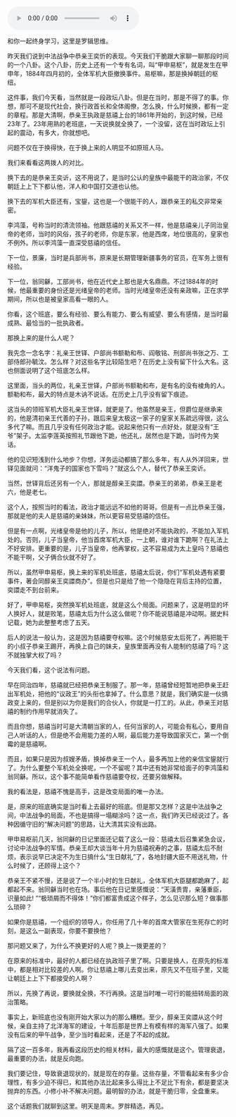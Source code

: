<audio src="http://igetoss.cdn.igetget.com/mp3/201808/09/201808091408423201364664.mp3" controls="controls">您的浏览器不支持 audio 标签。</audio><p>和你一起终身学习，这里是罗辑思维。</p><p>昨天我们说到中法战争中恭亲王奕忻的表现。今天我们干脆跟大家聊一聊那段时间的一个八卦。这个八卦，历史上还有一个专有名词，叫“甲申易枢”，就是发生在甲申年，1884年四月初的，全体军机大臣撤换事件。易枢嘛，那是换掉朝廷的枢纽。</p><p>这件事，我们今天看，当然就是一段政坛八卦。但是在当时，那是不得了的事。你想，那可不是现代社会，换行政首长和全体阁僚，怎么换，什么时候换，都有一定的章程。那是大清啊，恭亲王执政是慈禧上台的1861年开始的，到这时候，已经23年了。23年用熟的老班底，一天说换就全换了，一个没留，这在当时政坛上引起的震动，有多大，你就想吧。</p><p>问题不仅在于换得快，在于换上来的人明显不如原班人马。</p><p>我们来看看这两拨人的对比。</p><p>换下去的是恭亲王奕䜣，这不用说了，是当时公认的皇族中最能干的政治家，不仅朝廷上上下下都认他，洋人和中国打交道也认他。</p><p>换下去的军机大臣还有，宝鋆，这也是一个很能干的人，跟恭亲王的私交非常亲密。</p><p>李鸿藻，号称当时的清流领袖。他跟慈禧的关系又不一样，他是慈禧亲儿子同治皇帝的老师，当时的风俗，孩子的老师，你是东家，他是西席，地位很高的，皇家也不例外。所以李鸿藻一直深受慈禧的信任。</p><p>下一位，景廉，当时是兵部尚书，原来是长期管理新疆事务的官员，在军务上很有经验。</p><p>下一位，翁同龢，工部尚书，他在近代史上那也是大名鼎鼎。不过1884年的时候，他最重要的身份还是光绪皇帝的老师。当时光绪皇帝还没有亲政嘛，正在求学期间，所以也是被皇家高看一眼的人。</p><p>你看，这个班底，要么有经验、要么有能力、要么有威望、要么有感情，是当时最成熟、最恰当的一批执政者。</p><p>那换上来的是什么人呢？</p><p>我先念一念名字：礼亲王世铎、户部尚书额勒和布、阎敬铭、刑部尚书张之万、工部侍郎孙毓汶。怎么样？对这些名字比较陌生吧？在历史上没有留下什么大名。这也侧面说明了这个班底怎么样。</p><p>这里面，当头的两位，礼亲王世铎，户部尚书额勒和布，是有名的没有棱角的人。额勒和布，最大的特点是木讷不说话。在历史上几乎没有留下痕迹。</p><p>这当头的领班军机大臣礼亲王世铎，就更是了。他虽然是亲王，但爵位是继承来的，他是清初亲王代善的子孙，跟后来皇太极这一家子的皇家关系疏远得很，这么多代了嘛。而且几乎没有任何政治才能。说起来他只有一点好处，就是没有“王爷”架子。太监李莲英按照礼节跟他下跪，他还礼，居然也是下跪，当时传为笑话。</p><p>他的见识短浅到什么地步？你想，洋务运动都搞了那么多年，有人从外洋回来，世铎见面就问：“洋鬼子的国家也下雪吗？”就这么个人，替代了恭亲王奕䜣。</p><p>当然，世铎背后还另有一个人，那就是醇亲王奕譞。恭亲王的弟弟，恭亲王是老六，他是老七。</p><p>这个人，按照当时的看法，政治才能远远不如他的哥哥。但是有一点比恭亲王强，那就是他的夫人是慈禧的亲妹妹，所以更容易受慈禧的信任。</p><p>但是有一点啊，光绪皇帝是他的儿子，所以，他是绝对不能执政的，不能加入军机处的。否则，儿子当皇帝，他当首席军机大臣，一上朝，谁对谁下跪啊？在礼法上不好安排。更重要的是，儿子当皇帝，他再掌权，这不容易成为太上皇吗？慈禧也不能干啊，父子俩合伙就不好了。</p><p>所以，虽然甲申易枢，换上来的军机处班底，慈禧太后说，你们“军机处遇有紧要事件，著会同醇亲王奕譞商办”。但是也只是给了他一个隐隐在背后主持的位置，奕譞走不到台前来。</p><p>好了，甲申易枢，突然换军机处班底，就是这么个局面。问题来了，这是明显的坏人换好人，就是败笔，慈禧太后为什么这么做呢？你不能说慈禧是冲动啊。据史料记载，她为此整整考虑了五天。</p><p>后人的说法一般认为，这是因为慈禧要夺权嘛。这个时候慈安太后死了，再把能干的小叔子恭亲王踢开，再换上自己的妹夫，皇族里面再没有人能制约慈禧了吗？这不就独掌大权了吗？</p><p>今天我们看，这个说法有问题。</p><p>早在同治四年，慈禧就已经把恭亲王制服了。那一年，慈禧曾经短暂地把恭亲王赶出军机处，把他的“议政王”的头衔也拿掉了。什么意思？就是，我们确实是一伙搞政变上来的，但是别以为你是我们的合伙人，你就是一打工的。从此，恭亲王对慈禧的制约作用早就消失了。</p><p>而且你想，慈禧当时可是大清朝当家的人，任何当家的人，可能会有私心，要用自己人听话的人，但是绝不会用能力差的人啊，最后能力差导致国家灭亡，第一个倒霉的是慈禧啊。</p><p>而且，如果只是因为叔嫂矛盾，换掉恭亲王一个人，最多再加上他的亲信宝鋆就行了。为什么要整个军机处全换呢，一个不留呢？其中还有她非常给面子的李鸿藻和翁同龢。所以，这个事不能简单看作慈禧要夺权，还要另做解释。</p><p>我的看法是，慈禧不愧是高手，这是改变局面的唯一办法。</p><p>是，原来的班底确实是当时看上去最好的班底。但是那又怎样？这是中法战争之间，中法战争的局面，不也是搞得一塌糊涂吗？这一点，我们昨天已经说过了。各种因循守旧的“解决问题”的思路，让大清其实没有出路。</p><p>甲申易枢前几天，翁同龢的日记里面还记载了这么一段：慈禧太后召集紧急会议，讨论中法战争的军情。恭亲王却大谈当年十月为慈禧祝寿的之事，慈禧太后不耐烦，表示说早已决定不为生日搞什么“生日献礼”了，各地封疆大臣不用送礼物，什么时候了，还顾得上这个？</p><p>恭亲王不紧不慢，还是说了一个半小时的生日献礼，全体军机大臣腿都跪麻了，起都起不来。翁同龢当时也在场。事后他在日记里感慨说：“天潢贵胄，亲藩重臣，识量如此! ”“极琐屑而不得体！”你们都富贵成这个样子，怎么见识那么短？做事那么琐碎？</p><p>如果你是慈禧，一个组织的领导人，你任用了几十年的首席大管家在生死存亡的时刻，是这么一副表现，你要不要换他？</p><p>那问题又来了，为什么不换更好的人呢？换上一拨更差的？</p><p>在原来的标准中，最好的人都已经在执政班子里了啊。只要是换人，在原先的标准中，都是相对比较差的人啊。你让慈禧上哪儿去变出来，原先又不在班子里，又能让朝廷上上下下都接受的人啊？</p><p>所以，先换了再说，要换就全换，不行再换。这是当时唯一可行的能扭转局面的政治策略。</p><p>事实上，新班底也没有刚开始大家以为的那么糟糕。至少，醇亲王奕譞从这个时候，亲自主持了北洋海军的建设，十年后那是世界上有模有样的海军八强了。如果没有后来的甲午战争，至少当时看起来，还是了不起的成就。</p><p>隔了这一百多年，我再看这段历史的相关材料，最大的感慨就是这个。管理衰退，最重要的办法，就是反向跑。</p><p>我们要记住，导致衰退现状的，就是现在的存量。这些存量，不管看起来有多少合理性，有多少迫不得已，和其他办法比起来多么得比上不足比下有余，都是要坚决抛弃的东西。小修小补不解决问题。最明智的办法，就是干脆归零，全盘重来。</p><p>这个话题我们就聊到这里。明天是周末。罗胖精选，再见。</p>